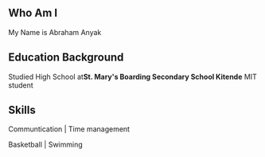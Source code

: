 ## Who Am I

My Name is Abraham Anyak

## Education Background
Studied High School at**St. Mary's Boarding Secondary School Kitende**
MIT student

## Skills

Communtication | Time management

Basketball | Swimming
